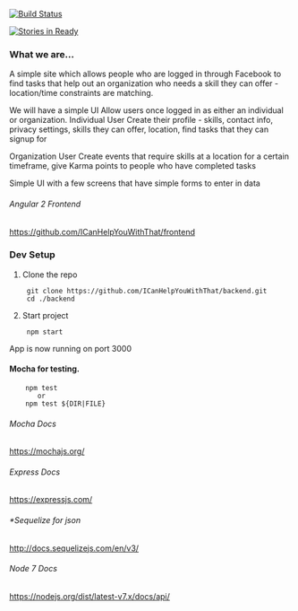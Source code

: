 [![Build Status](https://travis-ci.org/ICanHelpYouWithThat/backend.svg?branch=master)](https://travis-ci.org/ICanHelpYouWithThat/backend)

[![Stories in Ready](https://badge.waffle.io/ICanHelpYouWithThat/backend.png?label=ready&title=Ready)](http://waffle.io/ICanHelpYouWithThat/backend)

### What we are...
A simple site which allows people who are logged in through Facebook to find tasks that help out an organization who needs a skill they can offer - location/time constraints are matching.

We will have a simple UI Allow users once logged in as either an individual or organization. Individual User Create their profile - skills, contact info, privacy settings, skills they can offer, location, find tasks that they can signup for

Organization User Create events that require skills at a location for a certain timeframe, give Karma points to people who have completed tasks

Simple UI with a few screens that have simple forms to enter in data

###### *Angular 2 Frontend*
https://github.com/ICanHelpYouWithThat/frontend

###  Dev Setup
1) Clone the repo
        
        git clone https://github.com/ICanHelpYouWithThat/backend.git
        cd ./backend

2) Start project

        npm start

App is now running on port 3000

#### Mocha for testing.

        npm test
           or
        npm test ${DIR|FILE}

###### *Mocha Docs*
https://mochajs.org/

###### *Express Docs*
https://expressjs.com/

###### *Sequelize for json 
http://docs.sequelizejs.com/en/v3/

###### *Node 7 Docs*
https://nodejs.org/dist/latest-v7.x/docs/api/

